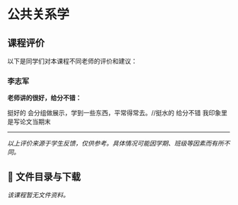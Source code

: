 # 公共关系学

## 课程评价

以下是同学们对本课程不同老师的评价和建议：

### 李志军

**老师讲的很好，给分不错：**

挺好的 会分组做展示，学到一些东西，平常得常去。//挺水的 给分不错 我印象里是写论文当期末

---

*以上评价来源于学生反馈，仅供参考。具体情况可能因学期、班级等因素而有所不同。*
## 📄 文件目录与下载

_该课程暂无文件资料。_
